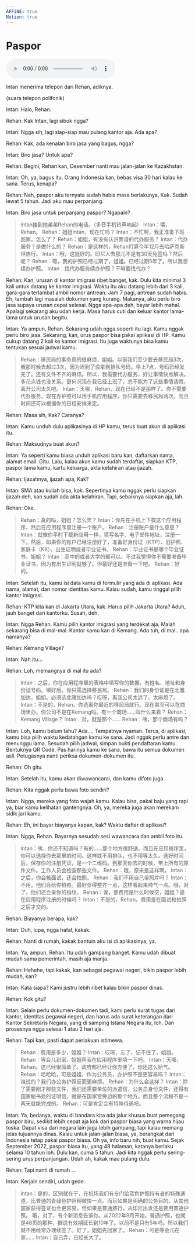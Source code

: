 ```yaml
---
AFFiNE: true
Notion: true
---
```


# Paspor

![U1T4 - Paspor](audio/U1T4%20-%20Paspor.m4a)

Intan menerima telepon dari Rehan, adiknya.

(suara telepon polifonik)

Intan: Halo, Rehan.

Rehan: Kak Intan, lagi sibuk ngga?

Intan: Ngga sih, lagi siap-siap mau pulang kantor aja. Ada apa?

Rehan: Kak, ada kenalan biro jasa yang bagus, ngga?

Intan: Biro jasa? Untuk apa?

Rehan: Begini, Rehan kan, Desember nanti mau jalan-jalan ke Kazakhstan.

Intan: Oh, ya, bagus itu. Orang Indonesia kan, bebas visa 30 hari kalau ke sana. Terus, kenapa?

Rehan: Nah, paspor aku ternyata sudah habis masa berlakunya, Kak. Sudah lewat 5 tahun. Jadi aku mau perpanjang.

Intan: Biro jasa untuk perpanjang paspor? Ngapain?

> Intan接到她弟弟Rehan的电话。（多音手机铃声响起）
> Intan：喂，Rehan。
> Rehan：姐姐Intan，现在忙吗？
> Intan：不忙啊，我正准备下班回家。怎么了？
> Rehan：姐姐，有没有认识靠谱的代办服务？
> Intan：代办服务？是做什么的？
> Rehan：是这样的，Rehan打算今年12月去哈萨克斯坦旅行。
> Intan：哦，这挺好的。印尼人去那儿不是有30天免签吗？然后呢？
> Rehan：嗯，我的护照已经过期了，姐姐。已经过期5年了。所以我想续办护照。
> Intan：找代办服务续办护照？干嘛要找代办？

Rehan: Kan, urusan di kantor imigrasi ribet banget, kak. Dulu kita minimal 3 kali untuk datang ke kantor imigrasi. Waktu itu aku datang lebih dari 3 kali, gara-gara terlambat ambil nomor antrean. Jam 7 pagi, antrean sudah habis. Eh, tambah lagi masalah dokumen yang kurang. Makanya, aku perlu biro jasa supaya urusan cepat selesai. Ngga apa-apa deh, bayar lebih mahal. Apalagi sekarang aku udah kerja. Masa harus cuti dan keluar kantor lama-lama untuk urusan begitu.

Intan: Ya ampun, Rehan. Sekarang udah ngga seperti itu lagi. Kamu nggak perlu biro jasa. Sekarang, kan, urus paspor bisa pakai aplikasi di HP. Kamu cukup datang 2 kali ke kantor imigrasi. Itu juga waktunya bisa kamu tentukan sesuai jadwal kamu.

> Rehan：移民局的事务真的很麻烦，姐姐。以前我们至少要去移民局3次。我那时候去超过3次，因为迟到了没拿到排队号码。早上7点，号码已经发完了。还有文件不齐的麻烦。所以，我需要代办服务，好让事情快点解决。多花点钱也没关系。更何况现在我已经上班了，总不能为了这些事情请假，离开公司太久吧。
> Intan：天哪，Rehan。现在已经不是那样了。你不需要代办服务。现在办护照可以用手机应用程序。你只需要去移民局两次。而且时间还可以根据你的日程安排来定。

Rehan: Masa sih, Kak? Caranya?

Intan: Kamu unduh dulu aplikasinya di HP kamu, terus buat akun di aplikasi itu.

Rehan: Maksudnya buat akun?

Intan: Ya seperti kamu biasa unduh aplikasi baru kan, daftarkan nama, alamat email. Gitu. Lalu, kalau akun kamu sudah terdaftar, siapkan KTP, paspor lama kamu, kartu keluarga, akta kelahiran atau ijazah.

Rehan: Ijazahnya, ijazah apa, Kak?

Intan: SMA atau kuliah bisa, kok. Sepertinya kamu nggak perlu siapkan ijazah deh, kan sudah ada akta kelahiran. Tapi, sebaiknya siapkan aja, lah.

Rehan: Oke.

> Rehan：真的吗，姐姐？怎么弄？
> Intan：你先在手机上下载这个应用程序，然后在应用程序里注册一个账户。
> Rehan：注册账户是什么意思？
> Intan：就像你平时下载新应用一样，填写名字、电子邮件地址，注册一下。然后，如果你的账户已经注册好了，准备好身份证（KTP）、旧护照、家庭卡（KK）、出生证明或者毕业证书。
> Rehan：毕业证书是哪个毕业证书，姐姐？
> Intan：高中的或者大学的都可以。不过我觉得你不需要准备毕业证书，因为有出生证明就够了。但最好还是准备一下吧。
> Rehan：好的。

Intan: Setelah itu, kamu isi data kamu di formulir yang ada di aplikasi. Ada nama, alamat, dan nomor identitas kamu. Kalau sudah, kamu tinggal pilih kantor imigrasi.

Rehan: KTP kita kan di Jakarta Utara, kak. Harus pilih Jakarta Utara? Aduh, jauh banget dari kantorku. Susah, deh.

Intan: Ngga Rehan. Kamu pilih kantor imigrasi yang terdekat aja. Malah sekarang bisa di mal-mal. Kantor kamu kan di Kemang. Ada tuh, di mal.. apa namanya?

Rehan: Kemang Village?

Intan: Nah itu…

Rehan: Loh, memangnya di mal itu ada?

> Intan：之后，你在应用程序里的表格中填写你的数据。有姓名、地址和身份证号码。填好后，你只需选择移民局。
> Rehan：我们的身份证是在北雅加达，姐姐。必须选北雅加达吗？哎呀，离我公司太远了。太麻烦了。
> Intan：不是的，Rehan。你选离你最近的移民局就行。现在甚至可以在商场里办。你公司不是在Kemang吗。有一个商场……叫什么来着？
> Rehan：Kemang Village？
> Intan：对，就是那个……
> Rehan：咦，那个商场有吗？

Intan: Loh, kamu belum tahu? Ada…. Tempatnya nyaman. Terus, di aplikasi, kamu bisa pilih waktu kedatangan kamu ke sana. Jadi nggak perlu antre dan menunggu lama. Sesudah pilih jadwal, simpan bukti pendaftaran kamu. Bentuknya QR Code. Pas harinya kamu ke sana, bawa itu semua dokumen asli. Petugasnya nanti periksa dokumen-dokumen itu.

Rehan: Oh gitu.

Intan: Setelah itu, kamu akan diwawancarai, dan kamu difoto juga.

Rehan: Kita nggak perlu bawa foto sendiri?

Intan: Ngga, mereka yang foto wajah kamu. Kalau bisa, pakai baju yang rapi ya, biar kamu kelihatan gantengnya. Oh, ya, mereka juga akan merekam sidik jari kamu.

Rehan: Eh, ini bayar biayanya kapan, kak? Waktu daftar di aplikasi?

Intan: Ngga, Rehan. Bayarnya sesudah sesi wawancara dan ambil foto itu.

> Intan：咦，你还不知道吗？有的……那个地方很舒适。而且在应用程序里，你可以选择你去那里的时间。这样就不用排队，也不用等太久。选好时间后，保存你的注册凭证，是一个二维码。到那天你去的时候，带上所有的原件文件。工作人员会检查那些文件。
> Rehan：哦，原来是这样啊。
> Intan：之后，你会被面试，还会拍照。
> Rehan：我们不用自己带照片吗？
> Intan：不用，他们会给你拍照。最好穿得整齐一点，这样看起来帅气一点。哦，对了，他们还会录你的指纹。
> Rehan：诶，那费用是什么时候交，姐姐？是在应用程序注册的时候吗？
> Intan：不是的，Rehan。费用是在面试和拍照之后才交的。

Rehan: Biayanya berapa, kak?

Intan: Duh, lupa, ngga hafal, kakak.

Rehan: Nanti di rumah, kakak bantuin aku isi di aplikasinya, ya.

Intan: Ya, ampun, Rehan. Itu udah gampang banget. Kamu udah dibuat mudah sama pemerintah, masih aja manja.

Rehan: Hehehe, tapi kakak, kan sebagai pegawai negeri, bikin paspor lebih mudah, kan?

Intan: Kata siapa? Kami justru lebih ribet kalau bikin paspor dinas.

Rehan: Kok gitu?

Intan: Selain perlu dokumen-dokumen tadi, kami perlu surat tugas dari kantor, identitas pegawai negeri, dan harus ada surat keterangan dari Kantor Sekretaris Negara, yang di samping Istana Negara itu, loh. Dan prosesnya ngga selesai 1 atau 2 hari aja.

Rehan: Tapi kan, pasti dapat perlakuan istimewa.

> Rehan：费用是多少，姐姐？
> Intan：哎呀，忘了，记不住了，姐姐。
> Rehan：等会儿到家，姐姐帮我在应用程序里填一下吧。
> Intan：天哪，Rehan。这已经很简单了。政府都已经让你方便了，你还这么娇气。
> Rehan：哈哈哈，可是姐姐，作为公务员，办护照不是更容易吗？
> Intan：谁说的？我们办公务护照反而更麻烦。
> Rehan：为什么会这样？
> Intan：除了需要刚才那些文件，我们还需要单位的派遣信、公务员身份文件，还得有国家秘书处的证明信，就是在国家宫旁边的那个地方。而且整个流程不是一两天就能完成的。
> Rehan：可是肯定会有特殊待遇吧。

Intan: Ya, bedanya, waktu di bandara kita ada jalur khusus buat pemegang paspor biru, sedikit lebih cepat aja kok dari paspor biasa yang warna hijau toska. Dapat visa dari negara lain juga lebih gampang, tapi kalau memang jelas tujuannya dinas. Kalau untuk jalan-jalan biasa, ya, berangkat dari Indonesia tetap pakai paspor biasa.
Oh ya, info baru nih, buat kamu. Sejak September 2022, paspor biasa itu, yang 48 halaman, katanya berlaku selama 10 tahun loh. Dulu kan, cuma 5 tahun. Jadi kita nggak perlu sering-sering urus perpanjangan. Udah ah, kakak mau pulang dulu.

Rehan: Tapi nanti di rumah …

Intan: Kerjain sendiri, udah gede.

> Intan：是的，区别就在于，在机场我们有专门给蓝色护照持有者的特殊通道，比普通的青绿色护照稍微快一点。而且如果是明确的公务目的，从其他国家获得签证也会更容易。但如果是普通旅行，从印尼出发还是要用普通护照。
> 哦，对了，有个新消息告诉你。从2022年9月开始，普通护照，也就是48页的那种，据说有效期延长到10年了。以前不是只有5年吗。所以我们就不用经常办理续签了。好了，姐姐先回家了。
> Rehan：可是等会儿在家……
> Intan：自己弄，已经长大了。
